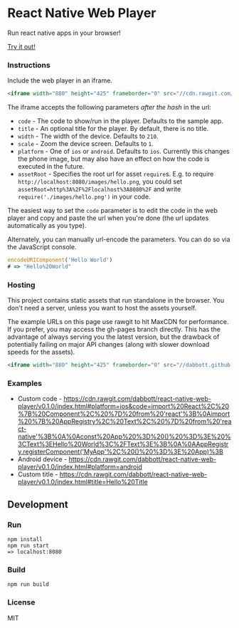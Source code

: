 # React Native Web Player
Run react native apps in your browser!

[Try it out!]( https://cdn.rawgit.com/dabbott/react-native-web-player/v0.1.0/index.html#title=React%20Native%20Web%20Player)

### Instructions

Include the web player in an iframe.

```html
<iframe width="880" height="425" frameborder="0" src="//cdn.rawgit.com/dabbott/react-native-web-player/v0.1.0/index.html"></iframe>
```

The iframe accepts the following parameters *after the hash* in the url:

- `code` - The code to show/run in the player. Defaults to the sample app.
- `title` - An optional title for the player. By default, there is no title.
- `width` - The width of the device. Defaults to `210`.
- `scale` - Zoom the device screen. Defaults to `1`.
- `platform` - One of `ios` or `android`. Defaults to `ios`. Currently this changes the phone image, but may also have an effect on how the code is executed in the future.
- `assetRoot` - Specifies the root url for asset `require`s. E.g. to require `http://localhost:8080/images/hello.png`, you could set `assetRoot=http%3A%2F%2Flocalhost%3A8080%2F` and write `require('./images/hello.png')` in your code.

The easiest way to set the `code` parameter is to edit the code in the web player and copy and paste the url when you're done (the url updates automatically as you type).

Alternately, you can manually url-encode the parameters. You can do so via the JavaScript console.
```JavaScript
encodeURIComponent('Hello World')
# => "Hello%20World"
```

### Hosting

This project contains static assets that run standalone in the browser. You don't need a server, unless you want to host the assets yourself.

The example URLs on this page use rawgit to hit MaxCDN for performance. If you prefer, you may access the gh-pages branch directly. This has the advantage of always serving you the latest version, but the drawback of potentially failing on major API changes (along with slower download speeds for the assets).

```html
<iframe width="880" height="425" frameborder="0" src="//dabbott.github.io/react-native-web-player/"></iframe>
```

### Examples

- Custom code - https://cdn.rawgit.com/dabbott/react-native-web-player/v0.1.0/index.html#platform=ios&code=import%20React%2C%20%7B%20Component%2C%20%7D%20from%20'react'%3B%0Aimport%20%7B%20AppRegistry%2C%20Text%2C%20%7D%20from%20'react-native'%3B%0A%0Aconst%20App%20%3D%20()%20%3D%3E%20%3CText%3EHello%20World%3C%2FText%3E%3B%0A%0AAppRegistry.registerComponent('MyApp'%2C%20()%20%3D%3E%20App)%3B
- Android device - https://cdn.rawgit.com/dabbott/react-native-web-player/v0.1.0/index.html#platform=android
- Custom title - https://cdn.rawgit.com/dabbott/react-native-web-player/v0.1.0/index.html#title=Hello%20Title

## Development

### Run

```
npm install
npm run start
=> localhost:8080
```

### Build

```
npm run build
```

### License
MIT
